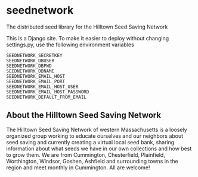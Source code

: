 seednetwork
===========
The distributed seed library for the Hilltown Seed Saving Network

This is a Django site. To make it easier to deploy without changing settings.py, use the following environment variables

```shell
SEEDNETWORK_SECRETKEY
SEEDNETWORK_DBUSER
SEEDNETWORK_DBPWD
SEEDNETWORK_DBNAME
SEEDNETWORK_EMAIL_HOST
SEEDNETWORK_EMAIL_PORT
SEEDNETWORK_EMAIL_HOST_USER
SEEDNETWORK_EMAIL_HOST_PASSWORD
SEEDNETWORK_DEFAULT_FROM_EMAIL
```

About the Hilltown Seed Saving Network 
--------------------------------------
The Hilltown Seed Saving Network of western Massachusetts is a loosely organized group working to educate ourselves and our neighbors about seed saving and currently creating a virtual local seed bank, sharing information about what seeds we have in our own collections and how best to grow them. We are from Cummington, Chesterfield, Plainfield, Worthington, Windsor, Goshen, Ashfield and surrounding towns in the region and meet monthly in Cummington. All are welcome!
